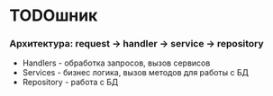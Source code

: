 # TODOшник

### Архитектура: request -> handler -> service -> repository
* Handlers - обработка запросов, вызов сервисов
* Services - бизнес логика, вызов методов для работы с БД
* Repository - работа с БД
